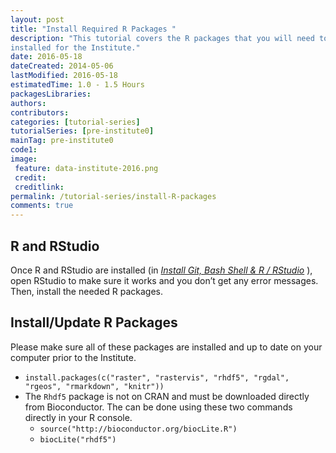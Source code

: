 ```yaml
---
layout: post
title: "Install Required R Packages "
description: "This tutorial covers the R packages that you will need to have 
installed for the Institute."
date: 2016-05-18
dateCreated: 2014-05-06
lastModified: 2016-05-18
estimatedTime: 1.0 - 1.5 Hours
packagesLibraries:
authors:
contributors:
categories: [tutorial-series]
tutorialSeries: [pre-institute0]
mainTag: pre-institute0
code1: 
image:
 feature: data-institute-2016.png
 credit:
 creditlink:
permalink: /tutorial-series/install-R-packages
comments: true
---
```


## R and RStudio

Once R and RStudio are installed (in
<a href="{{ site.baseurl }}/tutorial-series/setup-your-computer" target="_blank"> *Install Git, Bash Shell & R / RStudio*</a>
), open RStudio to make sure it works and you don’t get any error messages. Then,
install the needed R packages. 

## Install/Update R Packages

Please make sure all of these packages are installed and up to date on your 
computer prior to the Institute.

* `install.packages(c("raster", "rastervis", "rhdf5", "rgdal", "rgeos", "rmarkdown", "knitr"))`
* The `Rhdf5` package is not on CRAN and must be downloaded directly from 
Bioconductor. The can be done using these two commands directly in your R 
console. 
	+ `source("http://bioconductor.org/biocLite.R")`
	+ `biocLite("rhdf5")`
